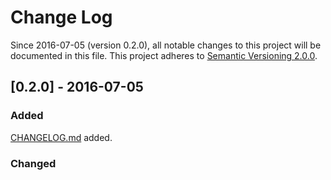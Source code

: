 #   Change Log

Since 2016-07-05 (version 0.2.0), all notable changes to this project will be documented in this file. This project adheres to [Semantic Versioning 2.0.0](http://semver.org/).

##  [0.2.0] - 2016-07-05

### Added
[CHANGELOG.md](./CHANGELOG.md) added.

### Changed
